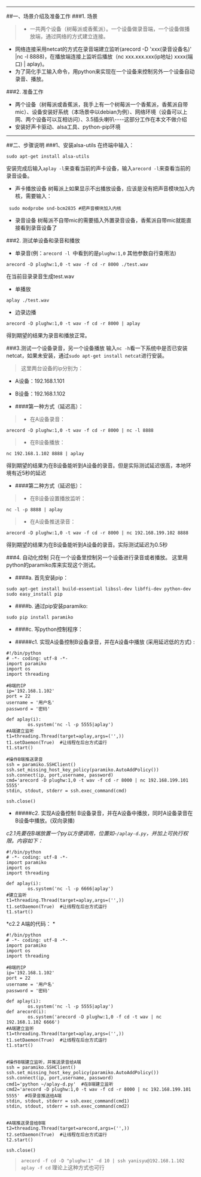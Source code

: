 <!--
author:ivan
date: 2017-03-07
title: 两个树莓派(或香蕉派)之间的音频直播测试
tags: 树莓派,香蕉派
category: 树莓派
status: publish
summary: 两个设备（树莓派或香蕉派）。一个设备做录音端，一个设备做播放端，通过网络的方式建立连接。 
-->
***

##一、场景介绍及准备工作
###1. 场景
> - 一共两个设备（树莓派或香蕉派）。一个设备做录音端，一个设备做播放端，通过网络的方式建立连接。
- 网络连接采用netcat的方式在录音端建立监听(arecord -D 'xxx(录音设备名)' |nc -l 8888)，在播放端连接上监听后播放（nc  xxx.xxx.xxx(ip地址) xxxx(端口) | aplay)。
- 为了简化手工输入命令，用python来实现在一个设备来控制另外一个设备自动录音、播放。

###2. 准备工作
- 两个设备（树莓派或香蕉派，我手上有一个树莓派一个香蕉派，香蕉派自带mic）、设备安装好系统（本场景中以debian为例）、网络环境（设备可以上网、两个设备可以互相访问）、3.5插头喇叭----这部分工作在本文不做介绍
- 安装好声卡驱动、alsa工具、python-pip环境
***
##二、步骤说明
###1、安装alsa-utils
在终端中输入：
```
sudo apt-get install alsa-utils
```
安装完成后输入`aplay -l`来查看当前的声卡设备，输入`arecord -l`来查看当前的录音设备。
- 声卡播放设备
树莓派上如果显示不出播放设备，应该是没有把声音模块加入内核，需要输入：
```
 sudo modprobe snd-bcm2835 #把声音模块加入内核
```
- 录音设备
树莓派不自带mic的需要插入外置录音设备，香蕉派自带mic就能直接看到录音设备了

###2. 测试单设备和录音和播放
- 单录音(例：`arecord -l `中看到的是`plughw:1,0`  其他参数自行查用法)
```
arecord -D plughw:1,0 -t wav -f cd -r 8000 ./test.wav
```
在当前目录录音生成test.wav
- 单播放
```
aplay ./test.wav
```
- 边录边播
```
arecord -D plughw:1,0 -t wav -f cd -r 8000 | aplay
```
得到期望的结果为录音和播放正常。

###3.测试一个设备录音，另一个设备播放
输入`nc -h`看一下系统中是否已安装netcat，如果未安装，通过`sudo apt-get install netcat`进行安装。
> 这里两台设备的ip分别为：
- A设备：192.168.1.101
- B设备：192.168.1.102

- ####第一种方式（延迟高）：
>- 在A设备录音：
```
arecord -D plughw:1,0 -t wav -f cd -r 8000 | nc -l 8888
```
>- 在B设备播放：
```
nc 192.168.1.102 8888 | aplay
```
得到期望的结果为在B设备能听到A设备的录音。但是实际测试延迟很高，本地环境有近5秒的延迟

- ####第二种方式（延迟低）：
>- 在B设备设置播放监听：
```
nc -l -p 8888 | aplay
```
>- 在A设备推送录音：
```
arecord -D plughw:1,0 -t wav -f cd -r 8000 | nc 192.168.199.102 8888
```
得到期望的结果为在B设备能听到A设备的录音。实际测试延迟为0.5秒


###4. 自动化控制
只在一个设备里控制另一个设备进行录音或者播放。
这里用python的paramiko库来实现这个测试。
- ####a. 首先安装pip：
```
sudo apt-get install build-essential libssl-dev libffi-dev python-dev
sudo easy_install pip
```
- ####b. 通过pip安装paramiko:
```
sudo pip install paramiko
```
- ####c. 写python控制程序：

 - #####c1. 实现A设备控制B设备录音，并在A设备中播放 (采用延迟低的方式) :

```
#!/bin/python
# -*- coding: utf-8 -*-
import paramiko
import os
import threading

#B端的IP
ip='192.168.1.102'
port = 22
username = '用户名'
password = '密码'

def aplay(i):
        os.system('nc -l -p 5555|aplay')
#A端建立监听
t1=threading.Thread(target=aplay,args=('',))
t1.setDaemon(True)  #让线程在后台方式运行
t1.start()

#操作B端推送录音
ssh = paramiko.SSHClient()
ssh.set_missing_host_key_policy(paramiko.AutoAddPolicy())
ssh.connect(ip, port,username, password)
cmd='arecord -D plughw:1,0 -t wav -f cd -r 8000 | nc 192.168.199.101 5555'
stdin, stdout, stderr = ssh.exec_command(cmd)

ssh.close()
```

- #####c2. 实现A设备控制 B设备录音，并在A设备中播放，同时A设备录音在B设备中播放。(双向录播)

 *c2.1先要在B端放置一个py以方便调用，位置如`~/aplay-d.py`，并加上可执行权限。内容如下：*

```
#!/bin/python
# -*- coding: utf-8 -*-
import paramiko
import os
import threading

def aplay(i):
        os.system('nc -l -p 6666|aplay')
#建立监听
t1=threading.Thread(target=aplay,args=('',))
t1.setDaemon(True)  #让线程在后台方式运行
t1.start()
```
   *c2.2 A端的代码： *

```
#!/bin/python
# -*- coding: utf-8 -*-
import paramiko
import os
import threading

#B端的IP
ip='192.168.1.102'
port = 22
username = '用户名'
password = '密码'

def aplay(i):
        os.system('nc -l -p 5555|aplay')
def arecord(i):
        os.system('arecord -D plughw:1,0 -f cd -t wav | nc 192.168.1.102 6666')
#A端建立监听
t1=threading.Thread(target=aplay,args=('',))
t1.setDaemon(True)  #让线程在后台方式运行
t1.start()


#操作B端建立监听，并推送录音给A端
ssh = paramiko.SSHClient()
ssh.set_missing_host_key_policy(paramiko.AutoAddPolicy())
ssh.connect(ip, port,username, password)
cmd1='python ~/aplay-d.py'  #在B端建立监听
cmd2='arecord -D plughw:1,0 -t wav -f cd -r 8000 | nc 192.168.199.101 5555'  #将录音推送给A端
stdin, stdout, stderr = ssh.exec_command(cmd1)
stdin, stdout, stderr = ssh.exec_command(cmd2)


#A端推送录音给B端
t2=threading.Thread(target=arecord,args=('',))
t2.setDaemon(True)  #让线程在后台方式运行
t2.start()

ssh.close()
```

> `arecord -f cd -D "plughw:1" -d 10 | ssh yanisyu@192.168.1.102 aplay -f cd` 理论上这种方式也可行
